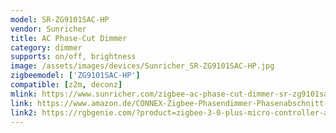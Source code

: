 ```yaml
---
model: SR-ZG9101SAC-HP
vendor: Sunricher
title: AC Phase-Cut Dimmer
category: dimmer
supports: on/off, brightness
image: /assets/images/devices/Sunricher_SR-ZG9101SAC-HP.jpg
zigbeemodel: ['ZG9101SAC-HP']
compatible: [z2m, deconz]
mlink: https://www.sunricher.com/zigbee-ac-phase-cut-dimmer-sr-zg9101sac-hp.html 
link: https://www.amazon.de/CONNEX-Zigbee-Phasendimmer-Phasenabschnitt-Dimmer/dp/B07MC6GB9V
link2: https://rgbgenie.com/?product=zigbee-3-0-plus-micro-controller-and-lamp-module-single-channel-trailing-edge-dimmer
---
```

